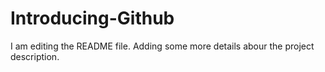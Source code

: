 # Introducing-Github
I am editing the README file. Adding some more details abour the project description.
